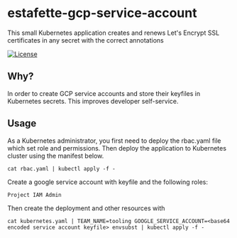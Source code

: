 # estafette-gcp-service-account

This small Kubernetes application creates and renews Let's Encrypt SSL certificates in any secret with the correct annotations

[![License](https://img.shields.io/github/license/estafette/estafette-gcp-service-account.svg)](https://github.com/estafette/estafette-gcp-service-account/blob/master/LICENSE)

## Why?

In order to create GCP service accounts and store their keyfiles in Kubernetes secrets. This improves developer self-service.

## Usage

As a Kubernetes administrator, you first need to deploy the rbac.yaml file which set role and permissions.
Then deploy the application to Kubernetes cluster using the manifest below.

```
cat rbac.yaml | kubectl apply -f -
```

Create a google service account with keyfile and the following roles:

```
Project IAM Admin
```

Then create the deployment and other resources with

```
cat kubernetes.yaml | TEAM_NAME=tooling GOOGLE_SERVICE_ACCOUNT=<base64 encoded service account keyfile> envsubst | kubectl apply -f -
```